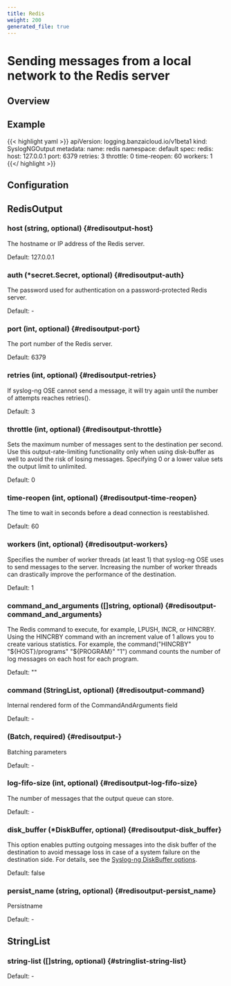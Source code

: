 ```yaml
---
title: Redis
weight: 200
generated_file: true
---
```


# Sending messages from a local network to the Redis server
## Overview

## Example

{{< highlight yaml >}}
apiVersion: logging.banzaicloud.io/v1beta1
kind: SyslogNGOutput
metadata:
  name: redis
  namespace: default
spec:
  redis:
    host: 127.0.0.1
	port: 6379
	retries: 3
	throttle: 0
	time-reopen: 60
	workers: 1
{{</ highlight >}}


## Configuration
## RedisOutput

### host (string, optional) {#redisoutput-host}

The hostname or IP address of the Redis server.

Default: 127.0.0.1

### auth (*secret.Secret, optional) {#redisoutput-auth}

The password used for authentication on a password-protected Redis server. 

Default: -

### port (int, optional) {#redisoutput-port}

The port number of the Redis server.

Default: 6379

### retries (int, optional) {#redisoutput-retries}

If syslog-ng OSE cannot send a message, it will try again until the number of attempts reaches retries().

Default: 3

### throttle (int, optional) {#redisoutput-throttle}

Sets the maximum number of messages sent to the destination per second. Use this output-rate-limiting functionality only when using disk-buffer as well to avoid the risk of losing messages. Specifying 0 or a lower value sets the output limit to unlimited.

Default: 0

### time-reopen (int, optional) {#redisoutput-time-reopen}

The time to wait in seconds before a dead connection is reestablished.

Default: 60

### workers (int, optional) {#redisoutput-workers}

Specifies the number of worker threads (at least 1) that syslog-ng OSE uses to send messages to the server. Increasing the number of worker threads can drastically improve the performance of the destination.

Default: 1

### command_and_arguments ([]string, optional) {#redisoutput-command_and_arguments}

The Redis command to execute, for example, LPUSH, INCR, or HINCRBY. Using the HINCRBY command with an increment value of 1 allows you to create various statistics. For example, the command("HINCRBY" "${HOST}/programs" "${PROGRAM}" "1") command counts the number of log messages on each host for each program.

Default: ""

### command (StringList, optional) {#redisoutput-command}

Internal rendered form of the CommandAndArguments field 

Default: -

###  (Batch, required) {#redisoutput-}

Batching parameters 

Default: -

### log-fifo-size (int, optional) {#redisoutput-log-fifo-size}

The number of messages that the output queue can store. 

Default: -

### disk_buffer (*DiskBuffer, optional) {#redisoutput-disk_buffer}

This option enables putting outgoing messages into the disk buffer of the destination to avoid message loss in case of a system failure on the destination side. For details, see the [Syslog-ng DiskBuffer options](../disk_buffer/).

Default: false

### persist_name (string, optional) {#redisoutput-persist_name}

Persistname 

Default: -


## StringList

### string-list ([]string, optional) {#stringlist-string-list}

Default: -


